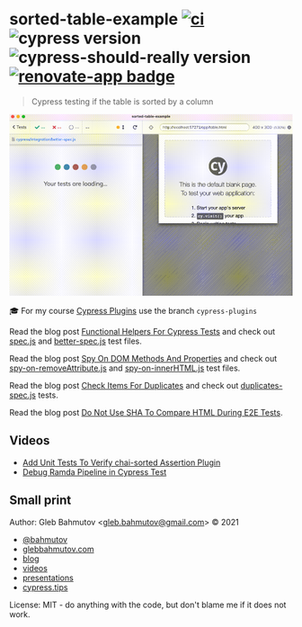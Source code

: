 # sorted-table-example [![ci](https://github.com/bahmutov/sorted-table-example/actions/workflows/ci.yml/badge.svg?branch=main&event=push)](https://github.com/bahmutov/sorted-table-example/actions/workflows/ci.yml) ![cypress version](https://img.shields.io/badge/cypress-12.11.0-brightgreen) ![cypress-should-really version](https://img.shields.io/badge/cypress--should--really-1.6.0-brightgreen) [![renovate-app badge][renovate-badge]][renovate-app]

> Cypress testing if the table is sorted by a column

![Sorted table test](./images/using-disabled.gif)

🎓 For my course [Cypress Plugins](https://cypress.tips/courses/cypress-plugins) use the branch `cypress-plugins`

Read the blog post [Functional Helpers For Cypress Tests](https://glebbahmutov.com/blog/fp-cy-helpers/) and check out [spec.js](./cypress/integration/spec.js) and [better-spec.js](./cypress/integration/better-spec.js) test files.

Read the blog post [Spy On DOM Methods And Properties](https://glebbahmutov.com/blog/spy-on-dom-methods/) and check out [spy-on-removeAttribute.js](./cypress/integration/spy-on-removeAttribute.js) and [spy-on-innerHTML.js](./cypress/integration/spy-on-innerHTML.js) test files.

Read the blog post [Check Items For Duplicates](https://glebbahmutov.com/blog/check-for-duplicates/) and check out [duplicates-spec.js](./cypress/integration/duplicates-spec.js) tests.

Read the blog post [Do Not Use SHA To Compare HTML During E2E Tests](https://glebbahmutov.com/blog/do-not-use-sha/).

## Videos

- [Add Unit Tests To Verify chai-sorted Assertion Plugin](https://youtu.be/skjPl8wvHEo)
- [Debug Ramda Pipeline in Cypress Test](https://youtu.be/jlBNdJPscJk)

## Small print

Author: Gleb Bahmutov &lt;gleb.bahmutov@gmail.com&gt; &copy; 2021

- [@bahmutov](https://twitter.com/bahmutov)
- [glebbahmutov.com](https://glebbahmutov.com)
- [blog](https://glebbahmutov.com/blog)
- [videos](https://www.youtube.com/glebbahmutov)
- [presentations](https://slides.com/bahmutov)
- [cypress.tips](https://cypress.tips)

License: MIT - do anything with the code, but don't blame me if it does not work.

[renovate-badge]: https://img.shields.io/badge/renovate-app-blue.svg
[renovate-app]: https://renovateapp.com/
